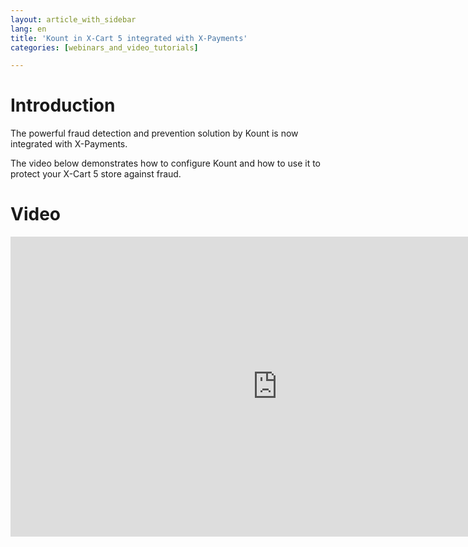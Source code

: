 ```yaml
---
layout: article_with_sidebar
lang: en
title: 'Kount in X-Cart 5 integrated with X-Payments'
categories: [webinars_and_video_tutorials]

---
```




# Introduction

The powerful fraud detection and prevention solution by Kount is now integrated with X-Payments.

The video below demonstrates how to configure Kount and how to use it to protect your X-Cart 5 store against fraud.

# Video

<iframe class="youtube-player" type="text/html" style="width: 853px; height: 480px" src="https://www.youtube.com/embed/jZUsqdu4S20" frameborder="0"></iframe>